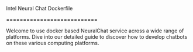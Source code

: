 Intel Neural Chat Dockerfile

===========================

Welcome to use docker based NeuralChat service across a wide range of platforms. Dive into our detailed guide to discover how to develop chatbots on these various computing platforms.

